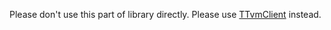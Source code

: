Please don't use this part of library directly. 
Please use [TTvmClient](https://a.yandex-team.ru/arc/trunk/arcadia/library/cpp/tvmauth/README.md) instead. 

